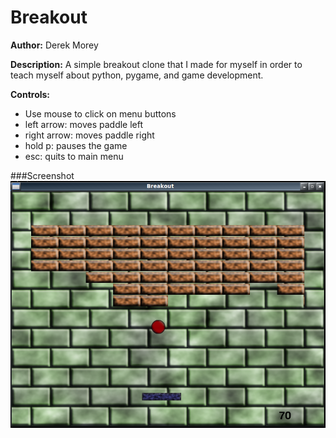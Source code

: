 Breakout 
========

**Author:** Derek Morey 

**Description:** A simple breakout clone that I made for myself in order to
teach myself about python, pygame, and game development.

**Controls:** 
- Use mouse to click on menu buttons
- left arrow: moves paddle left
- right arrow: moves paddle right
- hold p: pauses the game
- esc: quits to main menu

###Screenshot
![Breakout](screenshots/breakout_scrot.png "Breakout")
